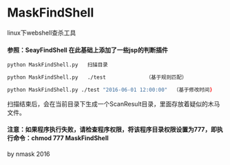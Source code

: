# MaskFindShell
linux下webshell查杀工具

#### 参照：SeayFindShell  在此基础上添加了一些jsp的判断插件

```bash
python MaskFindShell.py   扫描目录

python MaskFindShell.py   ./test             （基于规则匹配）

python MaskFindShell.py ./test "2016-06-01 12:00:00"  （基于修改时间)
```

扫描结束后，会在当前目录下生成一个ScanResult目录，里面存放着疑似的木马文件。

#### 注意：如果程序执行失败，请检查程序权限，将该程序目录权限设置为777，即执行命令：chmod 777 MaskFindShell

by nmask 2016

